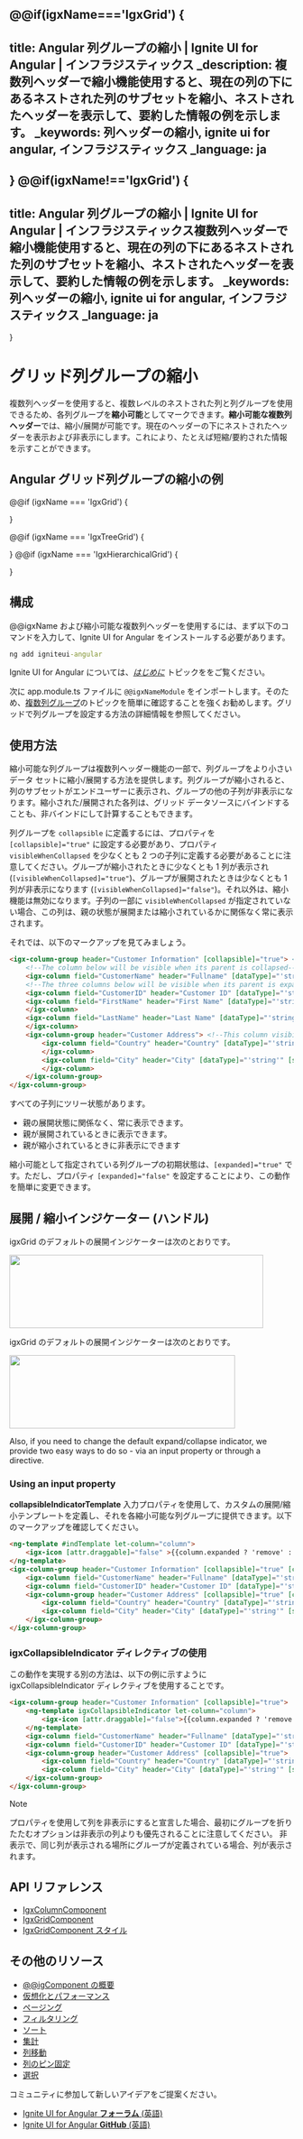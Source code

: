@@if(igxName==='IgxGrid') {
---
title: Angular 列グループの縮小 | Ignite UI for Angular | インフラジスティックス
_description: 複数列ヘッダーで縮小機能使用すると、現在の列の下にあるネストされた列のサブセットを縮小、ネストされたヘッダーを表示して、要約した情報の例を示します。
_keywords: 列ヘッダーの縮小, ignite ui for angular, インフラジスティックス
_language: ja
---
}
@@if(igxName!=='IgxGrid') {
---
title: Angular 列グループの縮小 | Ignite UI for Angular | インフラジスティックス複数列ヘッダーで縮小機能使用すると、現在の列の下にあるネストされた列のサブセットを縮小、ネストされたヘッダーを表示して、要約した情報の例を示します。
_keywords: 列ヘッダーの縮小, ignite ui for angular, インフラジスティックス
_language: ja
---
}

# グリッド列グループの縮小

複数列ヘッダーを使用すると、複数レベルのネストされた列と列グループを使用できるため、各列グループを**縮小可能**としてマークできます。**縮小可能な複数列ヘッダー**では、縮小/展開が可能です。現在のヘッダーの下にネストされたヘッダーを表示および非表示にします。これにより、たとえば短縮/要約された情報を示すことができます。

## Angular グリッド列グループの縮小の例

@@if (igxName === 'IgxGrid') {

<code-view style="height:600px" 
           data-demos-base-url="{environment:demosBaseUrl}" 
           iframe-src="{environment:demosBaseUrl}/grid/grid-collapsible-groups" alt="Angular グリッド列グループの縮小の例">
</code-view>

<div class="divider--half"></div>
}

@@if (igxName === 'IgxTreeGrid') {

<code-view style="height:600px" 
           data-demos-base-url="{environment:demosBaseUrl}" 
           iframe-src="{environment:demosBaseUrl}/tree-grid/tree-grid-collapsible-groups" alt="Angular グリッド列グループの縮小の例">
</code-view>

<div class="divider--half"></div>
}
@@if (igxName === 'IgxHierarchicalGrid') {

<code-view style="height:600px" 
           data-demos-base-url="{environment:demosBaseUrl}" 
           iframe-src="{environment:demosBaseUrl}/hierarchical-grid/hierarchical-grid-collapsible-column-groups" alt="Angular グリッド列グループの縮小の例">
</code-view>

<div class="divider--half"></div>
}

## 構成

@@igxName および縮小可能な複数列ヘッダーを使用するには、まず以下のコマンドを入力して、Ignite UI for Angular をインストールする必要があります。

```cmd
ng add igniteui-angular
```
Ignite UI for Angular については、[*はじめに*](general/getting-started.md) トピックををご覧ください。

次に app.module.ts ファイルに `@@igxNameModule` をインポートします。そのため、[複数列グループ](./multi-column-headers.md)のトピックを簡単に確認することを強くお勧めします。グリッドで列グループを設定する方法の詳細情報を参照してください。

## 使用方法

縮小可能な列グループは複数列ヘッダー機能の一部で、列グループをより小さいデータ セットに縮小/展開する方法を提供します。列グループが縮小されると、列のサブセットがエンドユーザーに表示され、グループの他の子列が非表示になります。縮小された/展開された各列は、グリッド データソースにバインドすることも、非バインドにして計算することもできます。

列グループを `collapsible` に定義するには、プロパティを `[collapsible]="true"` に設定する必要があり、プロパティ `visibleWhenCollapsed` を少なくとも 2 つの子列に定義する必要があることに注意してください。グループが縮小されたときに少なくとも 1 列が表示され (`[visibleWhenCollapsed]="true"`)、グループが展開されたときは少なくとも 1 列が非表示になります (`[visibleWhenCollapsed]="false"`)。それ以外は、縮小機能は無効になります。子列の一部に `visibleWhenCollapsed` が指定されていない場合、この列は、親の状態が展開または縮小されているかに関係なく常に表示されます。

それでは、以下のマークアップを見てみましょう。

```html
<igx-column-group header="Customer Information" [collapsible]="true"> <!-- Initially the column groups will be expanded--->
    <!--The column below will be visible when its parent is collapsed-->
    <igx-column field="CustomerName" header="Fullname" [dataType]="'string'" [visibleWhenCollapsed]="true"></igx-column>
    <!--The three columns below will be visible when its parent is expanded-->
    <igx-column field="CustomerID" header="Customer ID" [dataType]="'string'" [visibleWhenCollapsed]="false"></igx-column>
    <igx-column field="FirstName" header="First Name" [dataType]="'string'" [visibleWhenCollapsed]="false">
    </igx-column>
    <igx-column field="LastName" header="Last Name" [dataType]="'string'" [visibleWhenCollapsed]="false">
    </igx-column>
    <igx-column-group header="Customer Address"> <!--This column visibility will not be changed based on parent expand/collapsed state-->
        <igx-column field="Country" header="Country" [dataType]="'string'" [sortable]="true">
        </igx-column>
        <igx-column field="City" header="City" [dataType]="'string'" [sortable]="true">
        </igx-column>
    </igx-column-group>
</igx-column-group>
```

すべての子列にツリー状態があります。
-	親の展開状態に関係なく、常に表示できます。
-	親が展開されているときに表示できます。
-	親が縮小されているときに非表示にできます

縮小可能として指定されている列グループの初期状態は、`[expanded]="true"` です。ただし、プロパティ `[expanded]="false"` を設定することにより、この動作を簡単に変更できます。

## 展開 / 縮小インジケーター (ハンドル)

igxGrid のデフォルトの展開インジケーターは次のとおりです。

 <img class="responsive-img" src="../../images/general/expand_indicator.png" style="width: 450px; height: 130px"/>

igxGrid のデフォルトの展開インジケーターは次のとおりです。

<img class="responsive-img" src="../../images/general/collapsed_indicator.png" style="width: 400px; height: 130px"/>

Also, if you need to change the default expand/collapse indicator, we provide two easy ways to do so - via an input property or through a directive.
### Using an input property

**collapsibleIndicatorTemplate** 入力プロパティを使用して、カスタムの展開/縮小テンプレートを定義し、それを各縮小可能な列グループに提供できます。以下のマークアップを確認してください。

```html
<ng-template #indTemplate let-column="column">
    <igx-icon [attr.draggable]="false" >{{column.expanded ? 'remove' : 'add'}} </igx-icon>
</ng-template>
<igx-column-group header="Customer Information" [collapsible]="true" [collapsibleIndicatorTemplate]="indTemplate">
    <igx-column field="CustomerName" header="Fullname" [dataType]="'string'" [visibleWhenCollapsed]="true"></igx-column>
    <igx-column field="CustomerID" header="Customer ID" [dataType]="'string'" [visibleWhenCollapsed]="false"></igx-column>
    <igx-column-group header="Customer Address" [collapsible]="true" [collapsibleIndicatorTemplate]="indTemplate">
        <igx-column field="Country" header="Country" [dataType]="'string'" [sortable]="true" [visibleWhenCollapsed]="true"></igx-column>
        <igx-column field="City" header="City" [dataType]="'string'" [sortable]="true" [visibleWhenCollapsed]="false"></igx-column>
    </igx-column-group>
</igx-column-group>
```
### igxCollapsibleIndicator ディレクティブの使用

この動作を実現する別の方法は、以下の例に示すように igxCollapsibleIndicator ディレクティブを使用することです。

```html
<igx-column-group header="Customer Information" [collapsible]="true">
    <ng-template igxCollapsibleIndicator let-column="column">
        <igx-icon [attr.draggable]="false">{{column.expanded ? 'remove' : 'add'}} </<igx-icon>
    </ng-template>
    <igx-column field="CustomerName" header="Fullname" [dataType]="'string'" [visibleWhenCollapsed]="true"></igx-column>
    <igx-column field="CustomerID" header="Customer ID" [dataType]="'string'" [visibleWhenCollapsed]="false"></igx-column>
    <igx-column-group header="Customer Address" [collapsible]="true">
        <igx-column field="Country" header="Country" [dataType]="'string'" [sortable]="true" [visibleWhenCollapsed]="true"></igx-column>
        <igx-column field="City" header="City" [dataType]="'string'" [sortable]="true" [visibleWhenCollapsed]="false"></igx-column>
    </igx-column-group>
</igx-column-group>
```


> [!Note]
> プロパティを使用して列を非表示にすると宣言した場合、最初にグループを折りたたむオプションは非表示の列よりも優先されることに注意してください。
> 非表示で、同じ列が表示される場所にグループが定義されている場合、列が表示されます。


## API リファレンス
<div class="divider--half"></div>

* [IgxColumnComponent]({environment:angularApiUrl}/classes/igxcolumncomponent.html)
* [IgxGridComponent]({environment:angularApiUrl}/classes/igxgridcomponent.html)
* [IgxGridComponent スタイル]({environment:sassApiUrl}/index.html#mixin-igx-grid)

## その他のリソース
<div class="divider--half"></div>

* [@@igComponent の概要](@@igMainTopic.md)
* [仮想化とパフォーマンス](virtualization.md)
* [ページング](paging.md)
* [フィルタリング](filtering.md)
* [ソート](sorting.md)
* [集計](summaries.md)
* [列移動](column-moving.md)
* [列のピン固定](column-pinning.md)
* [選択](selection.md)

<div class="divider--half"></div>
コミュニティに参加して新しいアイデアをご提案ください。

* [Ignite UI for Angular **フォーラム** (英語)](https://www.infragistics.com/community/forums/f/ignite-ui-for-angular)
* [Ignite UI for Angular **GitHub** (英語)](https://github.com/IgniteUI/igniteui-angular)